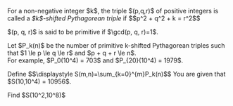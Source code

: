 <p>
For a non-negative integer $k$, the triple $(p,q,r)$ of positive integers is called a <dfn>$k$-shifted Pythagorean triple</dfn> if $$p^2 + q^2 + k = r^2$$
</p>
<p>
$(p, q, r)$ is said to be primitive if $\gcd(p, q, r)=1$.
</p>
<p>
Let $P_k(n)$ be the number of primitive k-shifted Pythagorean triples such that $1 \le p \le q \le r$ and $p + q + r \le n$. <br /> For example, $P_0(10^4) = 703$ and $P_{20}(10^4) = 1979$. 
</p>
<p>
Define 
$$\displaystyle S(m,n)=\sum_{k=0}^{m}P_k(n)$$
You are given that $S(10,10^4) = 10956$. 
</p>
<p>
Find $S(10^2,10^8)$
</p>
